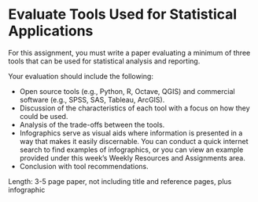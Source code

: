 # Evaluate Tools Used for Statistical Applications

For this assignment, you must write a paper evaluating a minimum of three tools that can be used for statistical analysis and reporting.

Your evaluation should include the following:

- Open source tools (e.g., Python, R, Octave, QGIS) and commercial software (e.g., SPSS, SAS, Tableau, ArcGIS).
- Discussion of the characteristics of each tool with a focus on how they could be used.
- Analysis of the trade-offs between the tools.
- Infographics serve as visual aids where information is presented in a way that makes it easily discernable.  You can conduct a quick internet search to find examples of infographics, or you can view an example provided under this week’s Weekly Resources and Assignments area.
- Conclusion with tool recommendations.

Length: 3-5 page paper, not including title and reference pages, plus infographic
